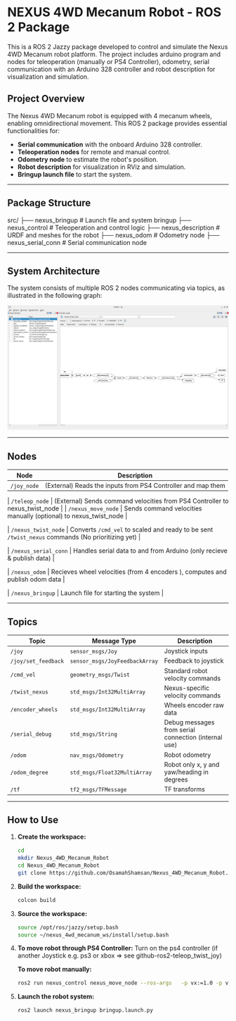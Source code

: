# NEXUS 4WD Mecanum Robot - ROS 2 Package

This is a ROS 2 Jazzy package developed to control and simulate the Nexus 4WD Mecanum robot platform.
 The project includes arduino program and nodes for teleoperation (manually or PS4 Controller), odometry, serial communication with an Arduino 328 controller and robot description for visualization and simulation.

## Project Overview

The Nexus 4WD Mecanum robot is equipped with 4 mecanum wheels, enabling omnidirectional movement. This ROS 2 package provides essential functionalities for:

- **Serial communication** with the onboard Arduino 328 controller.
- **Teleoperation nodes** for remote and manual control.
- **Odometry node** to estimate the robot's position.
- **Robot description** for visualization in RViz and simulation.
- **Bringup launch file** to start the system.

---

## Package Structure
src/
├── nexus_bringup       # Launch file and system bringup
├── nexus_control       # Teleoperation and control logic
├── nexus_description   # URDF and meshes for the robot
├── nexus_odom          # Odometry node
├── nexus_serial_conn   # Serial communication node


---

## System Architecture

The system consists of multiple ROS 2 nodes communicating via topics, as illustrated in the following graph:

![Node and Topic Graph](rqt_graph_nodes_topics.png)

---

## Nodes

| Node                  | Description                                                                                                    |
|-----------------------|----------------------------------------------------------------------------------------------------------------|
| `/joy_node`           | (External) Reads the inputs from PS4 Controller and map them                                                   |

| `/teleop_node`        | (External) Sends command velocities from PS4 Controller to nexus_twist_node                                    |
| `/nexus_move_node`    |            Sends command velocities manually (optional) to nexus_twist_node                                    |

| `/nexus_twist_node`   |            Converts `/cmd_vel` to scaled and ready to be sent `/twist_nexus` commands (No prioritizing yet)    |

| `/nexus_serial_conn`  |            Handles serial data to and from Arduino (only recieve & publish data)                               |

| `/nexus_odom`         |            Recieves wheel velocities (from 4 encoders ), computes and publish odom data                        |

| `/nexus_bringup`      |            Launch file for starting the system                                                                 |

---

## Topics

| Topic                  | Message Type                           | Description                                           |
|------------------------|----------------------------------------|-------------------------------------------------------|
| `/joy`                 | `sensor_msgs/Joy`                      | Joystick inputs                                       |
| `/joy/set_feedback`    | `sensor_msgs/JoyFeedbackArray`         | Feedback to joystick                                  |
| `/cmd_vel`             | `geometry_msgs/Twist`                  | Standard robot velocity commands                      |
| `/twist_nexus`         | `std_msgs/Int32MultiArray`             | Nexus-specific velocity commands                      |
| `/encoder_wheels`      | `std_msgs/Int32MultiArray`             | Wheels encoder raw data                               |
| `/serial_debug`        | `std_msgs/String`                      | Debug messages from serial connection (internal use)  |
| `/odom`                | `nav_msgs/Odometry`                    | Robot odometry                                        |
| `/odom_degree`         | `std_msgs/Float32MultiArray`           | Robot only x, y and yaw/heading in degrees            |
| `/tf`                  | `tf2_msgs/TFMessage`                   | TF transforms                                         |

---


## How to Use

1. **Create the workspace:**
   ```bash
   cd
   mkdir Nexus_4WD_Mecanum_Robot
   cd Nexus_4WD_Mecanum_Robot
   git clone https://github.com/OsamahShamsan/Nexus_4WD_Mecanum_Robot.git


2. **Build the workspace:**
   ```bash
   colcon build

3. **Source the workspace:**
    ```bash
    source /opt/ros/jazzy/setup.bash
    source ~/nexus_4wd_mecanum_ws/install/setup.bash

4. **To move robot through PS4 Controller:**
    Turn on the ps4 controller (if another Joystick e.g. ps3 or xbox => see github-ros2-teleop_twist_joy)

   **To move robot manually:**
    ```bash
    ros2 run nexus_control nexus_move_node --ros-args   -p vx:=1.0 -p vy:=0.0 -p w:=0.0 -p t:=2.0 -p M:=l

5. **Launch the robot system:**
    ```bash
    ros2 launch nexus_bringup bringup.launch.py



